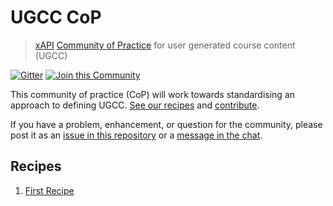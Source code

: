 # UGCC CoP
> [xAPI](https://github.com/adlnet/xAPI-Spec/blob/master/xAPI.md) [Community of Practice](http://www.adlnet.gov/tla/experience-api/xapi-cop-directory/) for user generated course content (UGCC)

[![Gitter](https://badges.gitter.im/Join%20Chat.svg)](https://ht2.slack.com/messages/ll/)
[![Join this Community](http://ht2dev.com/clients/ht2/cop_join_15_50.svg)](https://github.com/ht2/UGCC-CoP/subscription)

This community of practice (CoP) will work towards standardising an approach to defining UGCC. [See our recipes](#recipes) and [contribute](/contributing.md).

If you have a problem, enhancement, or question for the community, please post it as an [issue in this repository](/contributing.md#issues) or a [message in the chat](https://gitter.im/ht2/BadgesCoP).

## Recipes
1. [First Recipe](/first-recipe)
